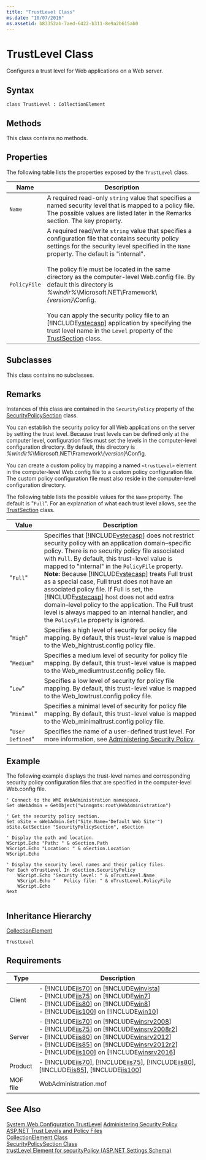 ```yaml
---
title: "TrustLevel Class"
ms.date: "10/07/2016"
ms.assetid: b83352ab-7aed-6422-b311-8e9a2b615ab0
---
```

# TrustLevel Class
Configures a trust level for Web applications on a Web server.  
  
## Syntax  
  
```vbs  
class TrustLevel : CollectionElement  
```  
  
## Methods  
 This class contains no methods.  
  
## Properties  
 The following table lists the properties exposed by the `TrustLevel` class.  
  
|Name|Description|  
|----------|-----------------|  
|`Name`|A required read-only `string` value that specifies a named security level that is mapped to a policy file. The possible values are listed later in the Remarks section. The key property.|  
|`PolicyFile`|A required read/write `string` value that specifies a configuration file that contains security policy settings for the security level specified in the `Name` property. The default is "internal".<br /><br /> The policy file must be located in the same directory as the computer-level Web.config file. By default this directory is *%windir%*\Microsoft.NET\Framework\\*{version}*\Config.<br /><br /> You can apply the security policy file to an [!INCLUDE[vstecasp](../wmi-provider/includes/vstecasp-md.md)] application by specifying the trust level name in the `Level` property of the [TrustSection](../wmi-provider/trustsection-class.md) class.|  
  
## Subclasses  
 This class contains no subclasses.  
  
## Remarks  
 Instances of this class are contained in the `SecurityPolicy` property of the [SecurityPolicySection](../wmi-provider/securitypolicysection-class.md) class.  
  
 You can establish the security policy for all Web applications on the server by setting the trust level. Because trust levels can be defined only at the computer level, configuration files must set the levels in the computer-level configuration directory. By default, this directory is *%windir%*\Microsoft.NET\Framework\\*{version}*\Config.  
  
 You can create a custom policy by mapping a named `<trustLevel>` element in the computer-level Web.config file to a custom policy configuration file. The custom policy configuration file must also reside in the computer-level configuration directory.  
  
 The following table lists the possible values for the `Name` property. The default is "`Full`". For an explanation of what each trust level allows, see the [TrustSection](../wmi-provider/trustsection-class.md) class.  
  
|Value|Description|  
|-----------|-----------------|  
|"`Full`"|Specifies that [!INCLUDE[vstecasp](../wmi-provider/includes/vstecasp-md.md)] does not restrict security policy with an application domain–specific policy. There is no security policy file associated with `Full`. By default, this trust-level value is mapped to "internal" in the `PolicyFile` property. **Note:**  Because [!INCLUDE[vstecasp](../wmi-provider/includes/vstecasp-md.md)] treats Full trust as a special case, Full trust does not have an associated policy file. If Full is set, the [!INCLUDE[vstecasp](../wmi-provider/includes/vstecasp-md.md)] host does not add extra domain–level policy to the application. The Full trust level is always mapped to an internal handler, and the `PolicyFile` property is ignored.|  
|"`High`"|Specifies a high level of security for policy file mapping. By default, this trust-level value is mapped to the Web_hightrust.config policy file.|  
|"`Medium`"|Specifies a medium level of security for policy file mapping. By default, this trust-level value is mapped to the Web_mediumtrust.config policy file.|  
|"`Low`"|Specifies a low level of security for policy file mapping. By default, this trust-level value is mapped to the Web_lowtrust.config policy file.|  
|"`Minimal`"|Specifies a minimal level of security for policy file mapping. By default, this trust-level value is mapped to the Web_minimaltrust.config policy file.|  
|"`User Defined`"|Specifies the name of a user-defined trust level. For more information, see [Administering Security Policy](https://go.microsoft.com/fwlink/?LinkId=69326).|  
  
## Example  
 The following example displays the trust-level names and corresponding security policy configuration files that are specified in the computer-level Web.config file.  
  
```  
' Connect to the WMI WebAdministration namespace.  
Set oWebAdmin = GetObject("winmgmts:root\WebAdministration")  
  
' Get the security policy section.  
Set oSite = oWebAdmin.Get("Site.Name='Default Web Site'")  
oSite.GetSection "SecurityPolicySection", oSection  
  
' Display the path and location.  
WScript.Echo "Path: " & oSection.Path   
WScript.Echo "Location: " & oSection.Location  
WScript.Echo  
  
' Display the security level names and their policy files.  
For Each oTrustLevel In oSection.SecurityPolicy  
    WScript.Echo "Security level: " & oTrustLevel.Name  
    WScript.Echo "   Policy file: " & oTrustLevel.PolicyFile  
    WScript.Echo   
Next  
  
```  
  
## Inheritance Hierarchy  
 [CollectionElement](../wmi-provider/collectionelement-class.md)  
  
 `TrustLevel`  
  
## Requirements  
  
|Type|Description|  
|----------|-----------------|  
|Client|-   [!INCLUDE[iis70](../wmi-provider/includes/iis70-md.md)] on [!INCLUDE[winvista](../wmi-provider/includes/winvista-md.md)]<br />-   [!INCLUDE[iis75](../wmi-provider/includes/iis75-md.md)] on [!INCLUDE[win7](../wmi-provider/includes/win7-md.md)]<br />-   [!INCLUDE[iis80](../wmi-provider/includes/iis80-md.md)] on [!INCLUDE[win8](../wmi-provider/includes/win8-md.md)]<br />-   [!INCLUDE[iis100](../wmi-provider/includes/iis100-md.md)] on [!INCLUDE[win10](../wmi-provider/includes/win10-md.md)]|  
|Server|-   [!INCLUDE[iis70](../wmi-provider/includes/iis70-md.md)] on [!INCLUDE[winsrv2008](../wmi-provider/includes/winsrv2008-md.md)]<br />-   [!INCLUDE[iis75](../wmi-provider/includes/iis75-md.md)] on [!INCLUDE[winsrv2008r2](../wmi-provider/includes/winsrv2008r2-md.md)]<br />-   [!INCLUDE[iis80](../wmi-provider/includes/iis80-md.md)] on [!INCLUDE[winsrv2012](../wmi-provider/includes/winsrv2012-md.md)]<br />-   [!INCLUDE[iis85](../wmi-provider/includes/iis85-md.md)] on [!INCLUDE[winsrv2012r2](../wmi-provider/includes/winsrv2012r2-md.md)]<br />-   [!INCLUDE[iis100](../wmi-provider/includes/iis100-md.md)] on [!INCLUDE[winsrv2016](../wmi-provider/includes/winsrv2016-md.md)]|  
|Product|-   [!INCLUDE[iis70](../wmi-provider/includes/iis70-md.md)], [!INCLUDE[iis75](../wmi-provider/includes/iis75-md.md)], [!INCLUDE[iis80](../wmi-provider/includes/iis80-md.md)], [!INCLUDE[iis85](../wmi-provider/includes/iis85-md.md)], [!INCLUDE[iis100](../wmi-provider/includes/iis100-md.md)]|  
|MOF file|WebAdministration.mof|  
  
## See Also  
 [System.Web.Configuration.TrustLevel](/dotnet/api/system.web.configuration.trustlevel)
 [Administering Security Policy](https://go.microsoft.com/fwlink/?LinkId=69326)   
 [ASP.NET Trust Levels and Policy Files](https://go.microsoft.com/fwlink/?LinkId=69328)   
 [CollectionElement Class](../wmi-provider/collectionelement-class.md)   
 [SecurityPolicySection Class](../wmi-provider/securitypolicysection-class.md)   
 [trustLevel Element for securityPolicy (ASP.NET Settings Schema)](https://go.microsoft.com/fwlink/?LinkId=69327)
